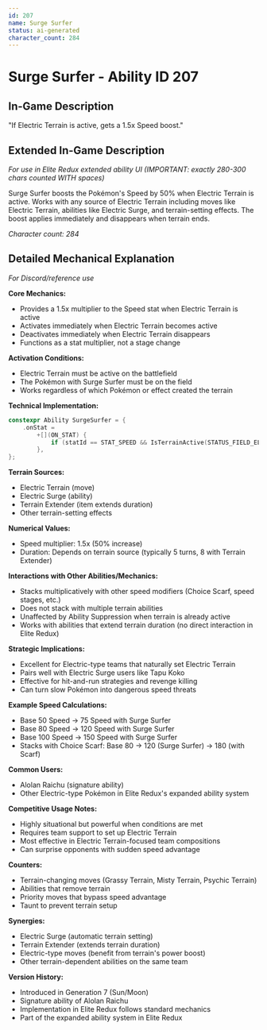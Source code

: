 ```yaml
---
id: 207
name: Surge Surfer
status: ai-generated
character_count: 284
---
```


# Surge Surfer - Ability ID 207

## In-Game Description
"If Electric Terrain is active, gets a 1.5x Speed boost."

## Extended In-Game Description
*For use in Elite Redux extended ability UI (IMPORTANT: exactly 280-300 chars counted WITH spaces)*

Surge Surfer boosts the Pokémon's Speed by 50% when Electric Terrain is active. Works with any source of Electric Terrain including moves like Electric Terrain, abilities like Electric Surge, and terrain-setting effects. The boost applies immediately and disappears when terrain ends.

*Character count: 284*

## Detailed Mechanical Explanation
*For Discord/reference use*

**Core Mechanics:**
- Provides a 1.5x multiplier to the Speed stat when Electric Terrain is active
- Activates immediately when Electric Terrain becomes active
- Deactivates immediately when Electric Terrain disappears
- Functions as a stat multiplier, not a stage change

**Activation Conditions:**
- Electric Terrain must be active on the battlefield
- The Pokémon with Surge Surfer must be on the field
- Works regardless of which Pokémon or effect created the terrain

**Technical Implementation:**
```cpp
constexpr Ability SurgeSurfer = {
    .onStat =
        +[](ON_STAT) {
            if (statId == STAT_SPEED && IsTerrainActive(STATUS_FIELD_ELECTRIC_TERRAIN)) *stat *= 1.5;
        },
};
```

**Terrain Sources:**
- Electric Terrain (move)
- Electric Surge (ability)
- Terrain Extender (item extends duration)
- Other terrain-setting effects

**Numerical Values:**
- Speed multiplier: 1.5x (50% increase)
- Duration: Depends on terrain source (typically 5 turns, 8 with Terrain Extender)

**Interactions with Other Abilities/Mechanics:**
- Stacks multiplicatively with other speed modifiers (Choice Scarf, speed stages, etc.)
- Does not stack with multiple terrain abilities
- Unaffected by Ability Suppression when terrain is already active
- Works with abilities that extend terrain duration (no direct interaction in Elite Redux)

**Strategic Implications:**
- Excellent for Electric-type teams that naturally set Electric Terrain
- Pairs well with Electric Surge users like Tapu Koko
- Effective for hit-and-run strategies and revenge killing
- Can turn slow Pokémon into dangerous speed threats

**Example Speed Calculations:**
- Base 50 Speed → 75 Speed with Surge Surfer
- Base 80 Speed → 120 Speed with Surge Surfer
- Base 100 Speed → 150 Speed with Surge Surfer
- Stacks with Choice Scarf: Base 80 → 120 (Surge Surfer) → 180 (with Scarf)

**Common Users:**
- Alolan Raichu (signature ability)
- Other Electric-type Pokémon in Elite Redux's expanded ability system

**Competitive Usage Notes:**
- Highly situational but powerful when conditions are met
- Requires team support to set up Electric Terrain
- Most effective in Electric Terrain-focused team compositions
- Can surprise opponents with sudden speed advantage

**Counters:**
- Terrain-changing moves (Grassy Terrain, Misty Terrain, Psychic Terrain)
- Abilities that remove terrain
- Priority moves that bypass speed advantage
- Taunt to prevent terrain setup

**Synergies:**
- Electric Surge (automatic terrain setting)
- Terrain Extender (extends terrain duration)
- Electric-type moves (benefit from terrain's power boost)
- Other terrain-dependent abilities on the same team

**Version History:**
- Introduced in Generation 7 (Sun/Moon)
- Signature ability of Alolan Raichu
- Implementation in Elite Redux follows standard mechanics
- Part of the expanded ability system in Elite Redux